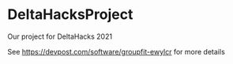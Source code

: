 # DeltaHacksProject
Our project for DeltaHacks 2021

See https://devpost.com/software/groupfit-ewylcr for more details
